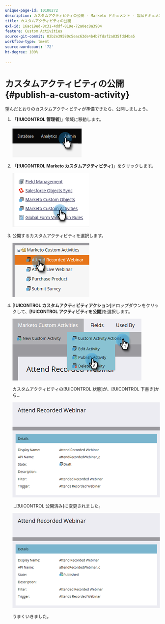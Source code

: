```yaml
---
unique-page-id: 10100272
description: カスタムアクティビティの公開 - Marketo ドキュメント - 製品ドキュメント
title: カスタムアクティビティの公開
exl-id: 16ac19ed-8c31-4ddf-819e-72a0ec8a3904
feature: Custom Activities
source-git-commit: 02b2e39580c5eac63de4b4b7fdaf2a835fdd4ba5
workflow-type: tm+mt
source-wordcount: '72'
ht-degree: 100%

---
```


# カスタムアクティビティの公開 {#publish-a-custom-activity}

望んだとおりのカスタムアクティビティが準備できたら、公開しましょう。

1. 「**[!UICONTROL 管理者]**」領域に移動します。

   ![](assets/publish-a-custom-activity-1.png)

1. 「**[!UICONTROL Marketo カスタムアクティビティ]**」をクリックします。

   ![](assets/publish-a-custom-activity-2.png)

1. 公開するカスタムアクティビティを選択します。

   ![](assets/publish-a-custom-activity-3.png)

1. **[!UICONTROL カスタムアクティビティアクション]**&#x200B;ドロップダウンをクリックして、**[!UICONTROL アクティビティを公開]**&#x200B;を選択します。

   ![](assets/publish-a-custom-activity-4.png)

   カスタムアクティビティの[!UICONTROL 状態]が、[!UICONTROL 下書き]から...

   ![](assets/publish-a-custom-activity-5.png)

   ...[!UICONTROL 公開済み]に変更されました。

   ![](assets/publish-a-custom-activity-6.png)

   うまくいきました。
